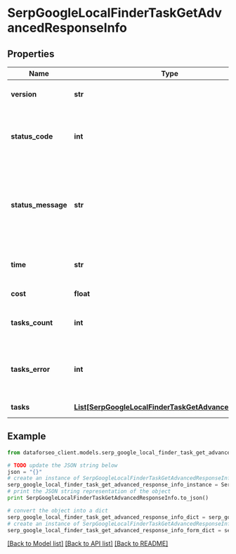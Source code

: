 # SerpGoogleLocalFinderTaskGetAdvancedResponseInfo


## Properties

Name | Type | Description | Notes
------------ | ------------- | ------------- | -------------
**version** | **str** | the current version of the API | [optional] 
**status_code** | **int** | general status code you can find the full list of the response codes here | [optional] 
**status_message** | **str** | general informational message you can find the full list of general informational messages here | [optional] 
**time** | **str** | total execution time, seconds | [optional] 
**cost** | **float** | total tasks cost, USD | [optional] 
**tasks_count** | **int** | the number of tasks in the tasks array | [optional] 
**tasks_error** | **int** | the number of tasks in the tasks array returned with an error | [optional] 
**tasks** | [**List[SerpGoogleLocalFinderTaskGetAdvancedTaskInfo]**](SerpGoogleLocalFinderTaskGetAdvancedTaskInfo.md) | array of tasks | [optional] 

## Example

```python
from dataforseo_client.models.serp_google_local_finder_task_get_advanced_response_info import SerpGoogleLocalFinderTaskGetAdvancedResponseInfo

# TODO update the JSON string below
json = "{}"
# create an instance of SerpGoogleLocalFinderTaskGetAdvancedResponseInfo from a JSON string
serp_google_local_finder_task_get_advanced_response_info_instance = SerpGoogleLocalFinderTaskGetAdvancedResponseInfo.from_json(json)
# print the JSON string representation of the object
print SerpGoogleLocalFinderTaskGetAdvancedResponseInfo.to_json()

# convert the object into a dict
serp_google_local_finder_task_get_advanced_response_info_dict = serp_google_local_finder_task_get_advanced_response_info_instance.to_dict()
# create an instance of SerpGoogleLocalFinderTaskGetAdvancedResponseInfo from a dict
serp_google_local_finder_task_get_advanced_response_info_form_dict = serp_google_local_finder_task_get_advanced_response_info.from_dict(serp_google_local_finder_task_get_advanced_response_info_dict)
```
[[Back to Model list]](../README.md#documentation-for-models) [[Back to API list]](../README.md#documentation-for-api-endpoints) [[Back to README]](../README.md)


